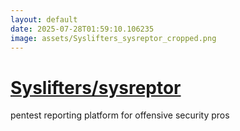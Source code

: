 ```yaml
---
layout: default
date: 2025-07-28T01:59:10.106235
image: assets/Syslifters_sysreptor_cropped.png
---
```


# [Syslifters/sysreptor](https://github.com/Syslifters/sysreptor)

pentest reporting platform for offensive security pros
